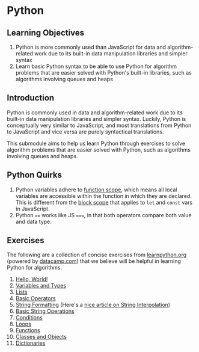 # Python

## Learning Objectives

1. Python is more commonly used than JavaScript for data and algorithm-related work due to its built-in data manipulation libraries and simpler syntax
2. Learn basic Python syntax to be able to use Python for algorithm problems that are easier solved with Python's built-in libraries, such as algorithms involving queues and heaps

## Introduction

Python is commonly used in data and algorithm-related work due to its built-in data manipulation libraries and simpler syntax. Luckily, Python is conceptually very similar to JavaScript, and most translations from Python to JavaScript and vice versa are purely syntactical translations.

This submodule aims to help us learn Python through exercises to solve algorithm problems that are easier solved with Python, such as algorithms involving queues and heaps.

## Python Quirks

1. Python variables adhere to [function scope](https://www.w3schools.com/python/python\_scope.asp), which means all local variables are accessible within the function in which they are declared. This is different from the [block scope](https://dev.to/sandy8111112004/javascript-introduction-to-scope-function-scope-block-scope-d11) that applies to `let` and `const` vars in JavaScript.
2. Python `==` works like JS `===`, in that both operators compare both value and data type.

## Exercises

The following are a collection of concise exercises from [learnpython.org](https://learnpython.org) (powered by [datacamp.com](https://datacamp.com)) that we believe will be helpful in learning Python for algorithms.

1. [Hello, World!](https://www.learnpython.org/en/Hello%2C\_World!)
2. [Variables and Types](https://www.learnpython.org/en/Variables\_and\_Types)
3. [Lists](https://www.learnpython.org/en/Lists)
4. [Basic Operators](https://www.learnpython.org/en/Basic\_Operators)
5. [String Formatting](https://www.learnpython.org/en/String\_Formatting) (Here's a [nice article on String Interpolation](https://www.programiz.com/python-programming/string-interpolation))
6. [Basic String Operations](https://www.learnpython.org/en/Basic\_String\_Operations)
7. [Conditions](https://www.learnpython.org/en/Conditions)
8. [Loops](https://www.learnpython.org/en/Loops)
9. [Functions](https://www.learnpython.org/en/Functions)
10. [Classes and Objects](https://www.learnpython.org/en/Classes\_and\_Objects)
11. [Dictionaries](https://www.learnpython.org/en/Dictionaries)